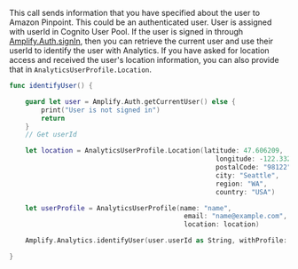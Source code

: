 This call sends information that you have specified about the user to Amazon Pinpoint. This could be an authenticated user. User is assigned with userId in Cognito User Pool. If the user is signed in through [Amplify.Auth.signIn](~/lib/auth/signin.md), then you can retrieve the current user and use their userId to identify the user with Analytics. If you have asked for location access and received the user's location information, you can also provide that in `AnalyticsUserProfile.Location`.

```swift
func identifyUser() {

    guard let user = Amplify.Auth.getCurrentUser() else {
        print("User is not signed in")
        return
    }
    // Get userId

    let location = AnalyticsUserProfile.Location(latitude: 47.606209,
                                                    longitude: -122.332069,
                                                    postalCode: "98122",
                                                    city: "Seattle",
                                                    region: "WA",
                                                    country: "USA")

    let userProfile = AnalyticsUserProfile(name: "name",
                                            email: "name@example.com",
                                            location: location)

    Amplify.Analytics.identifyUser(user.userId as String, withProfile: userProfile)

}
```
